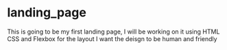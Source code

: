 # landing_page
This is going to be my first landing page,
I will be working on it using HTML CSS and Flexbox for the layout 
I want the deisgn to be human and friendly